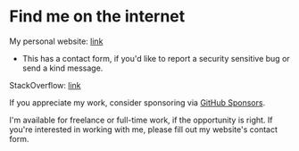 # Find me on the internet

My personal website: [link](https://micahparks.com)
* This has a contact form, if you'd like to report a security sensitive bug or send a kind message.

StackOverflow: [link](https://stackoverflow.com/users/14797322/micah-parks)

If you appreciate my work, consider sponsoring via [GitHub Sponsors](https://github.com/sponsors/MicahParks).

I'm available for freelance or full-time work, if the opportunity is right. If you're interested in working with me, please fill out my website's contact form.
